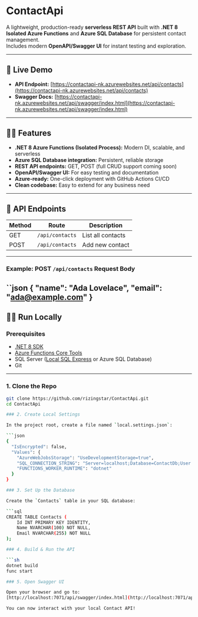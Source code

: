 # ContactApi

A lightweight, production-ready **serverless REST API** built with **.NET 8 Isolated Azure Functions** and **Azure SQL Database** for persistent contact management.  
Includes modern **OpenAPI/Swagger UI** for instant testing and exploration.

---

## 🚀 Live Demo

- **API Endpoint:** [https://contactapi-nk.azurewebsites.net/api/contacts](https://contactapi-nk.azurewebsites.net/api/contacts)
- **Swagger Docs:** [https://contactapi-nk.azurewebsites.net/api/swagger/index.html](https://contactapi-nk.azurewebsites.net/api/swagger/index.html)

---

## 🧑‍💻 Features

- **.NET 8 Azure Functions (Isolated Process):** Modern DI, scalable, and serverless
- **Azure SQL Database integration:** Persistent, reliable storage
- **REST API endpoints:** GET, POST (full CRUD support coming soon)
- **OpenAPI/Swagger UI:** For easy testing and documentation
- **Azure-ready:** One-click deployment with GitHub Actions CI/CD
- **Clean codebase:** Easy to extend for any business need

---

## 🔌 API Endpoints

| Method | Route           | Description         |
|--------|-----------------|---------------------|
| GET    | `/api/contacts` | List all contacts   |
| POST   | `/api/contacts` | Add new contact     |

---

### Example: POST `/api/contacts` Request Body
``json
{
  "name": "Ada Lovelace",
  "email": "ada@example.com"
}
---
## 🏃‍♂️ Run Locally

### **Prerequisites**
- [.NET 8 SDK](https://dotnet.microsoft.com/en-us/download/dotnet/8.0)
- [Azure Functions Core Tools](https://learn.microsoft.com/en-us/azure/azure-functions/functions-run-local?tabs=windows%2Ccsharp%2Cbash)
- SQL Server ([Local SQL Express](https://www.microsoft.com/en-us/sql-server/sql-server-downloads) or Azure SQL Database)
- Git

---

### 1. Clone the Repo

```sh
git clone https://github.com/rizingstar/ContactApi.git
cd ContactApi

### 2. Create Local Settings

In the project root, create a file named `local.settings.json`:

```json
{
  "IsEncrypted": false,
  "Values": {
    "AzureWebJobsStorage": "UseDevelopmentStorage=true",
    "SQL_CONNECTION_STRING": "Server=localhost;Database=ContactDb;User Id=sa;Password=yourStrong(!)Password;",
    "FUNCTIONS_WORKER_RUNTIME": "dotnet"
  }
}

### 3. Set Up the Database

Create the `Contacts` table in your SQL database:

```sql
CREATE TABLE Contacts (
    Id INT PRIMARY KEY IDENTITY,
    Name NVARCHAR(100) NOT NULL,
    Email NVARCHAR(255) NOT NULL
);

### 4. Build & Run the API

```sh
dotnet build
func start

### 5. Open Swagger UI

Open your browser and go to:  
[http://localhost:7071/api/swagger/index.html](http://localhost:7071/api/swagger/index.html)

You can now interact with your local Contact API!
